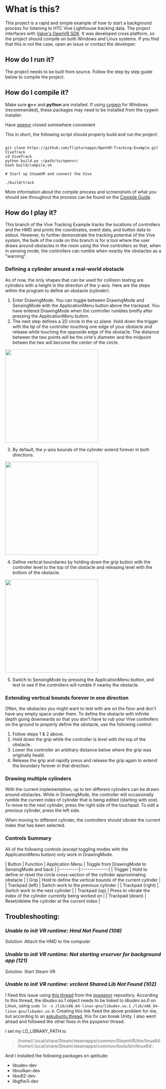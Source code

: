 #  What is this?

This project is a rapid and simple example of how to start a background process for listening to HTC Vive Lighthouse tracking data.  The project interfaces with [Valve's OpenVR SDK](https://github.com/ValveSoftware/openvr).  It was developed cross platform, so the project should compile on both Windows and Linux systems.  If you find that this is not the case, open an issue or contact the developer.

##  How do I run it?
The project needs to be built from source.  Follow the step by step guide below to compile the project.

##  How do I compile it?

Make sure **g++** and **python** are installed. If using [cygwin](https://www.cygwin.com/) for Windows (recommended), these packages may need to be installed from the cygwin installer.  

Have [openvr](https://github.com/ValveSoftware/openvr) cloned somewhere convenient

This in short, the following script should properly build and run the project: 

```shell

git clone https://github.com/flipturnapps/OpenVR-Tracking-Example.git ViveTrack
cd ViveTrack
python build.py ~/path/to/openvr/
bash build/compile.sh

# Start up SteamVR and connect the Vive

./build/track

```
More information about the compile process and screenshots of what you should see throughout the process can be found on the [Compile Guide](https://github.com/flipturnapps/OpenVR-Tracking-Example/wiki/CompileGuide.md).

## How do I play it?

This branch of the Vive Tracking Example tracks the locations of controllers and the HMD and prints the coordinates, event data, and button data to stdout.  However, to further demonstrate the tracking potential of the Vive system, the bulk of the code on this branch is for a tool where the user draws around obstacles in the room using the Vive controllers so that, when in sensing mode, the controllers can rumble when nearby the obstacles as a "warning".

### Defining a cylinder around a real-world obstacle

As of now, the only shapes that can be used for collision testing are cylinders with a height in the direction of the y-axis.  Here are the steps within the program to define an obstacle (cylinder):

1. Enter DrawingMode. You can toggle between DrawingMode and SensingMode with the ApplicationMenu button above the trackpad.  You have entered DrawingMode when the controller rumbles breifly after pressing the ApplicationMenu button.
2. The next step defines a 2D circle in the xz plane.  Hold down the trigger with the tip of the controller touching one edge of your obstacle and release while touching the opposide edge of the obstacle.  The distance between the two points will be the cirle's diameter and the midpoint betwen the two will become the center of the circle.

<img src="http://i.imgur.com/5mWe6Ba.png" width="300">

3. By default, the y-axis bounds of the cylinder extend forever in both directions. 

<img src="http://i.imgur.com/BAMtXej.png" width="300">

4. Define vertical boundaries by holding down the grip button with the controller level to the top of the obstacle and releasing level with the bottom of the obstacle.

<img src="http://i.imgur.com/SW4jyyI.png" width="300">

5. Switch to SensingMode by pressing the ApplicationMenu button, and test to see if the controllers will rumble if nearby the obstacle.

### Extending vertical bounds forever in one direction

Often, the obstacles you might want to test with are on the floor and don't have any empty space under them.  To define the obstacle with infinite depth going downwards so that you don't have to rub your Vive controllers on the ground to properly define the obstacle, use the following control: 

1. Follow steps 1 & 2 above.
2. Hold down the grip while the controller is level with the top of the obstacle.
3. Lower the controller an arbitrary distance below where the grip was originally heald.
4. Release the grip and rapidly press and release the grip again to extend the boundary forever in that direction.

### Drawing multiple cylinders

With the current implementation, up to ten different cylinders can be drawn around obstacles.  While in DrawingMode, the controller will occasionally rumble the current index of cylinder that is being edited (starting with one).  To move to the next cylinder, press the right side of the touchpad.  To edit a previous cylinder, press the left side.

When moving to different cylinder, the controllers should vibrate the current index that has been selected.

### Controls Summary

All of the following controls (except toggling modes with the ApplicationMenu button) only work in DrawingMode.

| Button  |   Function 
| Application Menu | Toggle from DrawingMode to SensingMode and back  | 
|----------|:-------------:|
| Trigger          | Hold to define or reset the circle cross-section of the cylinder approximating obstacle |
| Grip             | Hold to define the vertical bounds of the current cylinder |
| Trackpad (left)  | Switch work to the previous cylinder |
| Trackpad (right) | Switch work to the next cylinder |
| Trackpad (up)    | Press to vibrate the index of the cylinder currently being worked on |
| Trackpad (down)  | Reset/delete the cylinder at the current index |


##  Troubleshooting:

### *Unable to init VR runtime: Hmd Not Found (108)*

Solution: Attach the HMD to the computer


### *Unable to init VR runtime: Not starting vrserver for background app (121)*

Solution: Start Steam VR

### *Unable to init VR runtime: vrclient Shared Lib Not Found (102)*

I fixed this issue using [this thread](https://github.com/cmbruns/pyopenvr/issues/30) from the [pyopenvr](https://github.com/cmbruns/pyopenvr) repository.  According to this thread, the *libudev.so.1* object needs to be linked to *libudev.so.0* on Linux, using ```sudo ln -s /lib/x86_64-linux-gnu/libudev.so.1 /lib/x86_64-linux-gnu/libudev.so.0```.  Creating this link fixed the above problem for me, but according to an [askubuntu thread](https://askubuntu.com/questions/604331/libudev-so-1-not-found-when-trying-to-run-spotify), this fix can break Unity.  I also went ahead and followed the other fixes in the pyopenvr thread.  

I set my LD_LIBRARY_PATH to
>/home/<user>/.local/share/Steam/steamapps/common/SteamVR/bin/linux64:/home/<user>/.local/share/Steam/steamapps/common/tools/bin/linux64:.

And I installed the following packages on aptitude:
* libudev-dev
* libvulkan-dev
* libsdl2-dev
* libglfw3-dev


